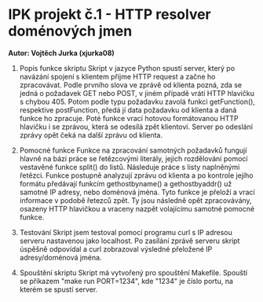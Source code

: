 # IPK projekt č.1 -  HTTP resolver doménových jmen
**Autor: Vojtěch Jurka (xjurka08)**

 1. Popis funkce skriptu
Skript v jazyce Python spustí server, který po navázání spojení s klientem přijme HTTP request a začne ho zpracovávat. Podle prvního slova ve zprávě od klienta pozná, zda se jedná o požadavek GET nebo POST, v jiném případě vrátí HTTP hlavičku s chybou 405. 
Potom podle typu požadavku zavolá funkci getFunction(), respektive postFunction, předá jí data požadavku od klienta a daná funkce ho zpracuje. Poté funkce vrací hotovou formátovanou HTTP hlavičku i se zprávou, která se odesílá zpět klientovi. Server po odeslání zprávy opět čeká na další zprávu od klienta.

 2. Pomocné funkce
Funkce na zpracování samotných požadavků fungují hlavně na bázi práce se řetězcovými literály, jejich rozdělování pomocí vestavěné funkce split() do listů. Následuje práce s listy naplněnými řetězci. Funkce postupně analyzují zprávu od klienta a po kontrole jejího formátu předávají funkcím gethostbyname() a gethostbyaddr() už samotné IP adresy, nebo doménová jména. Tyto funkce je přeloží a vrací informace v podobě řetezců zpět. Ty jsou následně opět zpracovávány, osazeny HTTP hlavičkou a vraceny nazpět volajícímu samotné pomocné funkce.

3. Testování
Skript jsem testoval pomocí programu curl s IP adresou serveru nastavenou jako localhost. Po zasílání zprávě serveru  skript úspěšně odpovídal a curl zobrazoval výsledné přeložené IP adresy/doménová jména.

 4. Spouštění skriptu
Skript má vytvořený pro spouštění Makefile. Spouští se příkazem "make run PORT=1234", kde "1234" je číslo portu, na kterém se spustí server.